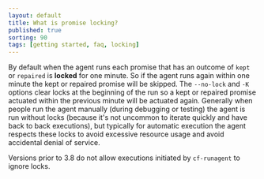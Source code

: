 ```yaml
---
layout: default
title: What is promise locking? 
published: true
sorting: 90
tags: [getting started, faq, locking]
---
```


By default when the agent runs each promise that has an outcome
of `kept` or `repaired` is **locked** for one minute. So if the
agent runs again within one minute the kept or repaired promise
will be skipped. The `--no-lock` and `-K` options clear locks
at the beginning of the run so a kept or repaired promise
actuated within the previous minute will be actuated again.
Generally when people run the agent manually (during debugging
or testing) the agent is run without locks (because it's not
uncommon to iterate quickly and have back to back executions),
but typically for automatic execution the agent respects these
locks to avoid excessive resource usage and avoid accidental
denial of service.

Versions prior to 3.8 do not allow executions initiated by
`cf-runagent` to ignore locks.
